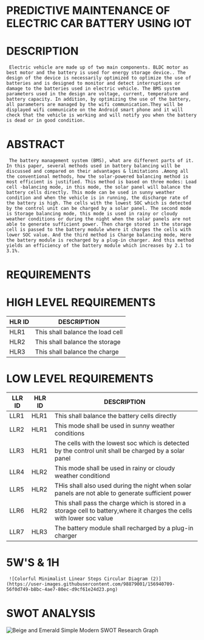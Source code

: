 # PREDICTIVE MAINTENANCE OF ELECTRIC CAR BATTERY USING IOT
  # DESCRIPTION
     Electric vehicle are made up of two main components. BLDC motor as best motor and the battery is used for energy storage device.. The design of the device is necessarily optimized to optimize the use of batteries and is designed to monitor and detect interruptions or damage to the batteries used in electric vehicle. The BMS system parameters used in the design are voltage, current, temperature and battery capacity. In addition, by optimizing the use of the battery, all parameters are managed by the wifi communication.They will be displayed wifi communicate on the Android smart phone and it will check that the vehicle is working and will notify you when the battery is dead or in good condition. 
  # ABSTRACT
     The battery management system (BMS), what are different parts of it. In this paper, several methods used in battery balancing will be discussed and compared on their advantages & limitations .Among all the conventional methods, how the solar-powered balancing method is most efficient is justified. This method is based on three modes: Load cell -balancing mode, in this mode, the solar panel will balance the battery cells directly. This mode can be used in sunny weather condition and when the vehicle is in running, the discharge rate of the battery is high. The cells with the lowest SOC which is detected by the control unit can be charged by a solar panel. The second mode is Storage balancing mode, this mode is used in rainy or cloudy weather conditions or during the night when the solar panels are not able to generate sufficient power. Then charge stored in the storage cell is passed to the battery module where it charges the cells with lower SOC value. And the third method is Charge balancing mode, Here the battery module is recharged by a plug-in charger. And this method yields an efficiency of the battery module which increases by 2.1 to 3.1%.

  # REQUIREMENTS
   # HIGH LEVEL REQUIREMENTS
   |HLR ID | DESCRIPTION |
   |-------|----------------|
   |HLR1|This shall balance the load cell|
   |HLR2|This shall balance the storage|
   |HLR3|This shall balance the charge|
   # LOW LEVEL REQUIREMENTS
   |LLR ID| HLR ID| DESCRIPTION|
   |------|-------|------------|
   |LLR1|HLR1|This shall balance the battery cells directly|
   |LLR2|HLR1|This mode shall be used in sunny weather conditions|
   |LLR3|HLR1|The cells with the lowest soc which is detected by the control unit shall be charged by a solar panel|
   |LLR4|HLR2|This mode shall be used in rainy or cloudy weather conditiond | 
   |LLR5|HLR2|THis shall also used during the night when solar panels are not able to generate sufficient power|
   |LLR6|HLR2|This shall pass the charge which is stored in a storage cell to battery,where it charges the cells with lower soc value|
   |LLR7|HLR3|The battery module shall recharged by a plug-in charger| 
# 5W'S & 1H
     ![Colorful Minimalist Linear Steps Circular Diagram (2)](https://user-images.githubusercontent.com/98879001/156940709-56f0d749-b8bc-4ae7-80ec-d9cf61e24d23.png)



       
# SWOT ANALYSIS
   ![Beige and Emerald Simple Modern SWOT Research Graph](https://user-images.githubusercontent.com/98879001/156933359-f0e039e5-189e-4420-88d9-70b67d0da6e6.png)

   
     
